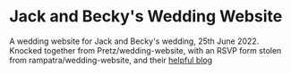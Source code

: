 Jack and Becky's Wedding Website
====================

A wedding website for Jack and Becky's wedding, 25th June 2022. Knocked together from Pretz/wedding-website, with an RSVP form stolen from rampatra/wedding-website, and their [helpful blog](blog.rampatra.com/wedding-website)


